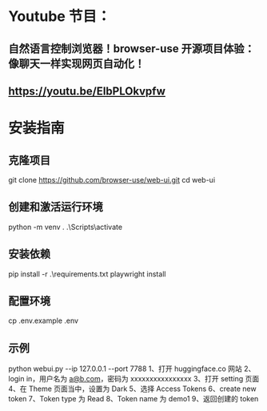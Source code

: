 # Youtube 节目：
## 自然语言控制浏览器！browser-use 开源项目体验：像聊天一样实现网页自动化！
## https://youtu.be/EIbPLOkvpfw

# 安装指南

## 克隆项目
git clone https://github.com/browser-use/web-ui.git
cd web-ui

## 创建和激活运行环境
python -m venv .
.\Scripts\activate

## 安装依赖
pip install -r .\requirements.txt
playwright install

## 配置环境
cp .env.example .env 

## 示例
python webui.py --ip 127.0.0.1 --port 7788
1、打开 huggingface.co 网站
2、login in，用户名为 a@b.com，密码为  xxxxxxxxxxxxxxxx
3、打开 setting 页面
4、在 Theme 页面当中，设置为 Dark
5、选择 Access Tokens
6、create new token
7、Token type 为 Read
8、Token name 为 demo1
9、返回创建的 token






